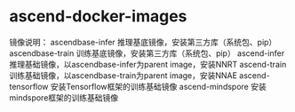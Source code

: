 # ascend-docker-images

镜像说明：
ascendbase-infer  推理基底镜像，安装第三方库（系统包、pip）
ascendbase-train  训练基底镜像，安装第三方库（系统包、pip）
ascend-infer      推理基础镜像，以ascendbase-infer为parent image，安装NNRT
ascend-train      训练基础镜像，以ascendbase-train为parent image，安装NNAE
ascend-tensorflow 安装Tensorflow框架的训练基础镜像
ascend-mindspore  安装mindspore框架的训练基础镜像

